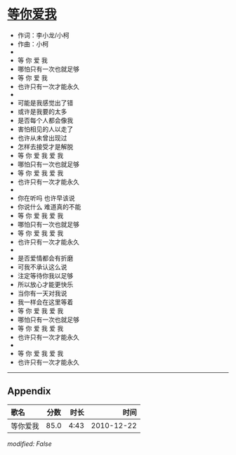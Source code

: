# [等你爱我](https://music.163.com/song?id=487003419)

* 作词：李小龙/小柯
* 作曲：小柯
* 
* 等 你 爱 我
* 哪怕只有一次也就足够
* 等 你 爱 我
* 也许只有一次才能永久
* 
* 可能是我感觉出了错
* 或许是我要的太多
* 是否每个人都会像我
* 害怕相见的人以走了
* 也许从未曾出现过
* 怎样去接受才是解脱
* 等 你 爱 我 爱 我
* 哪怕只有一次也就足够
* 等 你 爱 我 爱 我
* 也许只有一次才能永久
* 
* 你在听吗 也许早该说
* 你说什么 难道真的不能
* 等 你 爱 我 爱 我
* 哪怕只有一次也就足够
* 等 你 爱 我 爱 我
* 也许只有一次才能永久
* 
* 是否爱情都会有折磨
* 可我不承认这么说
* 注定等待你我以足够
* 所以放心才能更快乐
* 当你有一天对我说
* 我一样会在这里等着
* 等 你 爱 我 爱 我
* 哪怕只有一次也就足够
* 等 你 爱 我 爱 我
* 也许只有一次才能永久
* 
* 等 你 爱 我 爱 我
* 也许只有一次才能永久


---

## Appendix

|歌名|分数|时长|时间|
|:---|:---:|---:|---:|
|等你爱我|85.0|4:43|2010-12-22

*modified: False*